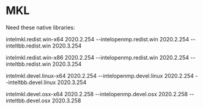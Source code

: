 # MKL

Need these native libraries:

intelmkl.redist.win-x64 2020.2.254
--intelopenmp.redist.win 2020.2.254
--inteltbb.redist.win 2020.3.254

intelmkl.redist.win-x86 2020.2.254
--intelopenmp.redist.win 2020.2.254
--inteltbb.redist.win 2020.3.254

intelmkl.devel.linux-x64 2020.2.254
--intelopenmp.devel.linux 2020.2.254
--inteltbb.devel.linux 2020.3.254

intelmkl.devel.osx-x64 2020.2.258
--intelopenmp.devel.osx 2020.2.258
--inteltbb.devel.osx 2020.3.258
